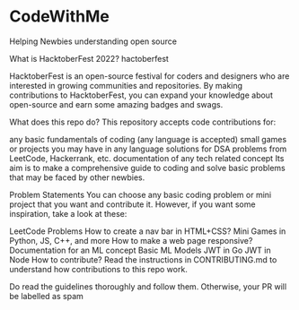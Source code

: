 # CodeWithMe
Helping Newbies understanding open source

What is HacktoberFest 2022? hactoberfest

HacktoberFest is an open-source festival for coders and designers who are interested in growing communities and repositories. By making contributions to HacktoberFest, you can expand your knowledge about open-source and earn some amazing badges and swags.

What does this repo do? This repository accepts code contributions for:

any basic fundamentals of coding (any language is accepted) small games or projects you may have in any language solutions for DSA problems from LeetCode, Hackerrank, etc. documentation of any tech related concept Its aim is to make a comprehensive guide to coding and solve basic problems that may be faced by other newbies.

Problem Statements You can choose any basic coding problem or mini project that you want and contribute it. However, if you want some inspiration, take a look at these:

LeetCode Problems How to create a nav bar in HTML+CSS? Mini Games in Python, JS, C++, and more How to make a web page responsive? Documentation for an ML concept Basic ML Models JWT in Go JWT in Node How to contribute? Read the instructions in CONTRIBUTING.md to understand how contributions to this repo work.

Do read the guidelines thoroughly and follow them. Otherwise, your PR will be labelled as spam
